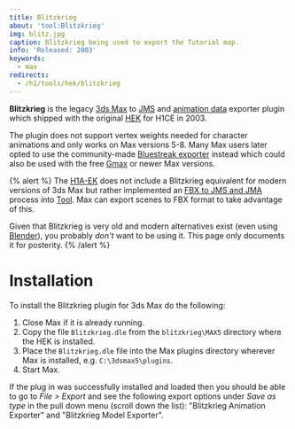 ```yaml
---
title: Blitzkrieg
about: 'tool:Blitzkrieg'
img: blitz.jpg
caption: Blitzkrieg being used to export the Tutorial map.
info: 'Released: 2003'
keywords:
  - max
redirects:
  - /h1/tools/hek/blitzkrieg
---
```

**Blitzkrieg** is the legacy [3ds Max](~3dsmax) to [JMS](~) and [animation data](~animation-data) exporter plugin which shipped with the original [HEK](~) for H1CE in 2003.

The plugin does not support vertex weights needed for character animations and only works on Max versions 5-8. Many Max users later opted to use the community-made [Bluestreak exporter](~bluestreak) instead which could also be used with the free [Gmax](~) or newer Max versions.

{% alert %}
The [H1A-EK](~) does not include a Blitzkrieg equivalent for modern versions of 3ds Max but rather implemented an [FBX to JMS and JMA](~fbx) process into [Tool](~h1a-tool#creating-a-jms-file-from-an-fbx-file). Max can export scenes to FBX format to take advantage of this.

Given that Blitzkrieg is very old and modern alternatives exist (even using [Blender](~)), you probably _don't_ want to be using it. This page only documents it for posterity.
{% /alert %}

# Installation
To install the Blitzkrieg plugin for 3ds Max do the following:

1. Close Max if it is already running.
2. Copy the file `Blitzkrieg.dle` from the `blitzkrieg\MAX5` directory where the HEK is installed.
3. Place the `Blitzkrieg.dle` file into the Max plugins directory wherever Max is installed, e.g. `C:\3dsmax5\plugins`.
4. Start Max.

If the plug in was successfully installed and loaded then you should be able to go to _File > Export_ and see the following export options under _Save as type_ in the pull down menu (scroll down the list): "Blitzkrieg Animation Exporter" and "Blitzkrieg Model Exporter".
